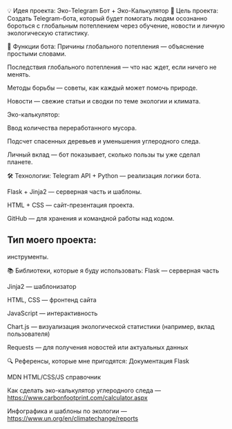 💡 Идея проекта: Эко-Telegram Бот + Эко-Калькулятор
🎯 Цель проекта:
Создать Telegram-бота, который будет помогать людям осознанно бороться с глобальным потеплением через обучение, новости и личную экологическую статистику.

🔧 Функции бота:
Причины глобального потепления — объяснение простыми словами.

Последствия глобального потепления — что нас ждет, если ничего не менять.

Методы борьбы — советы, как каждый может помочь природе.

Новости — свежие статьи и сводки по теме экологии и климата.

Эко-калькулятор:

Ввод количества переработанного мусора.

Подсчет спасенных деревьев и уменьшения углеродного следа.

Личный вклад — бот показывает, сколько пользы ты уже сделал планете.

🛠️ Технологии:
Telegram API + Python — реализация логики бота.

Flask + Jinja2 — серверная часть и шаблоны.

HTML + CSS — сайт-презентация проекта.

GitHub — для хранения и командной работы над кодом.


## Тип моего проекта:
> 
инструменты.

📚 Библиотеки, которые я буду использовать:
Flask — серверная часть

Jinja2 — шаблонизатор

HTML, CSS — фронтенд сайта

JavaScript — интерактивность

Chart.js — визуализация экологической статистики (например, вклад пользователя)

Requests — для получения новостей или актуальных данных

🔍 Референсы, которые мне пригодятся:
Документация Flask


MDN HTML/CSS/JS справочник

Как сделать эко-калькулятор углеродного следа — https://www.carbonfootprint.com/calculator.aspx

Инфографика и шаблоны по экологии — https://www.un.org/en/climatechange/reports

